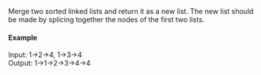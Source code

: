 Merge two sorted linked lists and return it as a new list. The new list should be made by splicing together the nodes of the first two lists.

#### Example

Input: 1->2->4, 1->3->4  
Output: 1->1->2->3->4->4
